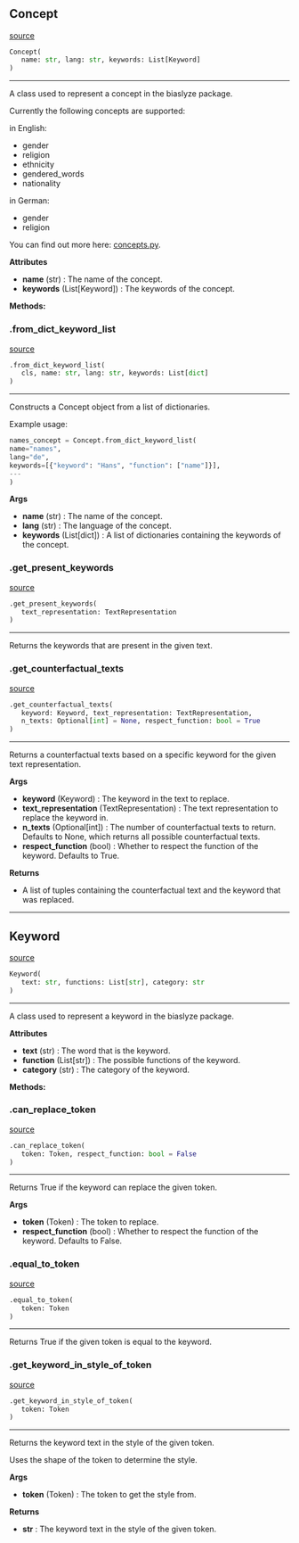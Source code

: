 #


## Concept
[source](https://github.com/biaslyze-dev/biaslyze/blob/main/biaslyze/concept_class.py/#L71)
```python 
Concept(
   name: str, lang: str, keywords: List[Keyword]
)
```


---
A class used to represent a concept in the biaslyze package.

Currently the following concepts are supported:

in English:

- gender
- religion
- ethnicity
- gendered_words
- nationality

in German:

- gender
- religion

You can find out more here: [concepts.py](https://github.com/biaslyze-dev/biaslyze/blob/main/biaslyze/concepts.py).


**Attributes**

* **name** (str) : The name of the concept.
* **keywords** (List[Keyword]) : The keywords of the concept.



**Methods:**


### .from_dict_keyword_list
[source](https://github.com/biaslyze-dev/biaslyze/blob/main/biaslyze/concept_class.py/#L104)
```python
.from_dict_keyword_list(
   cls, name: str, lang: str, keywords: List[dict]
)
```

---
Constructs a Concept object from a list of dictionaries.

Example usage:
```python
names_concept = Concept.from_dict_keyword_list(
name="names",
lang="de",
keywords=[{"keyword": "Hans", "function": ["name"]}],
---
)
```


**Args**

* **name** (str) : The name of the concept.
* **lang** (str) : The language of the concept.
* **keywords** (List[dict]) : A list of dictionaries containing the keywords of the concept.


### .get_present_keywords
[source](https://github.com/biaslyze-dev/biaslyze/blob/main/biaslyze/concept_class.py/#L133)
```python
.get_present_keywords(
   text_representation: TextRepresentation
)
```

---
Returns the keywords that are present in the given text.

### .get_counterfactual_texts
[source](https://github.com/biaslyze-dev/biaslyze/blob/main/biaslyze/concept_class.py/#L143)
```python
.get_counterfactual_texts(
   keyword: Keyword, text_representation: TextRepresentation,
   n_texts: Optional[int] = None, respect_function: bool = True
)
```

---
Returns a counterfactual texts based on a specific keyword for the given text representation.


**Args**

* **keyword** (Keyword) : The keyword in the text to replace.
* **text_representation** (TextRepresentation) : The text representation to replace the keyword in.
* **n_texts** (Optional[int]) : The number of counterfactual texts to return. Defaults to None, which returns all possible counterfactual texts.
* **respect_function** (bool) : Whether to respect the function of the keyword. Defaults to True.


**Returns**

* A list of tuples containing the counterfactual text and the keyword that was replaced.


----


## Keyword
[source](https://github.com/biaslyze-dev/biaslyze/blob/main/biaslyze/concept_class.py/#L10)
```python 
Keyword(
   text: str, functions: List[str], category: str
)
```


---
A class used to represent a keyword in the biaslyze package.


**Attributes**

* **text** (str) : The word that is the keyword.
* **function** (List[str]) : The possible functions of the keyword.
* **category** (str) : The category of the keyword.



**Methods:**


### .can_replace_token
[source](https://github.com/biaslyze-dev/biaslyze/blob/main/biaslyze/concept_class.py/#L32)
```python
.can_replace_token(
   token: Token, respect_function: bool = False
)
```

---
Returns True if the keyword can replace the given token.


**Args**

* **token** (Token) : The token to replace.
* **respect_function** (bool) : Whether to respect the function of the keyword. Defaults to False.


### .equal_to_token
[source](https://github.com/biaslyze-dev/biaslyze/blob/main/biaslyze/concept_class.py/#L44)
```python
.equal_to_token(
   token: Token
)
```

---
Returns True if the given token is equal to the keyword.

### .get_keyword_in_style_of_token
[source](https://github.com/biaslyze-dev/biaslyze/blob/main/biaslyze/concept_class.py/#L50)
```python
.get_keyword_in_style_of_token(
   token: Token
)
```

---
Returns the keyword text in the style of the given token.

Uses the shape of the token to determine the style.


**Args**

* **token** (Token) : The token to get the style from.


**Returns**

* **str**  : The keyword text in the style of the given token.

